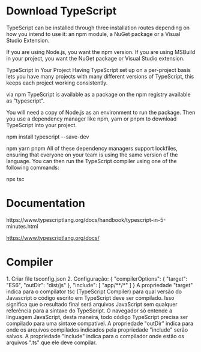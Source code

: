<h1>Download TypeScript</h1>
TypeScript can be installed through three installation routes depending on how you intend to use it: an npm module, a NuGet package or a Visual Studio Extension.

If you are using Node.js, you want the npm version. If you are using MSBuild in your project, you want the NuGet package or Visual Studio extension.

TypeScript in Your Project
Having TypeScript set up on a per-project basis lets you have many projects with many different versions of TypeScript, this keeps each project working consistently.

via npm
TypeScript is available as a package on the npm registry available as "typescript".

You will need a copy of Node.js as an environment to run the package. Then you use a dependency manager like npm, yarn or pnpm to download TypeScript into your project.

npm install typescript --save-dev

npm yarn pnpm
All of these dependency managers support lockfiles, ensuring that everyone on your team is using the same version of the language. You can then run the TypeScript compiler using one of the following commands:

npx tsc

<h1>Documentation</h1>
https://www.typescriptlang.org/docs/handbook/typescript-in-5-minutes.html

https://www.typescriptlang.org/docs/

<h1>Compiler</h1>
1. Criar file tsconfig.json
2. Configuração:
{
    "compilerOptions": {
        "target": "ES6",
        "outDir": "dist/js"
    },
    "include": [
        "app/**/*"
    ]
}
A propriedade "target" indica para o compilator tsc (TypeScript Compiler) para qual versão do Javascript o código escrito em TypeScript deve ser compilado. Isso significa que o resultado final será arquivos JavaScript sem qualquer referência para a sintaxe do TypeScript.
O navegador só entende a linguagem JavaScript, desta maneira, todo código TypeScript precisa ser compilado para uma sintaxe compatível.
A propriedade "outDir" indica para onde os arquivos compilados indicados pela propriedade "include" serão salvos.
A propriedade "include" indica para o compilador onde estão os arquivos ".ts" que ele deve compilar.
